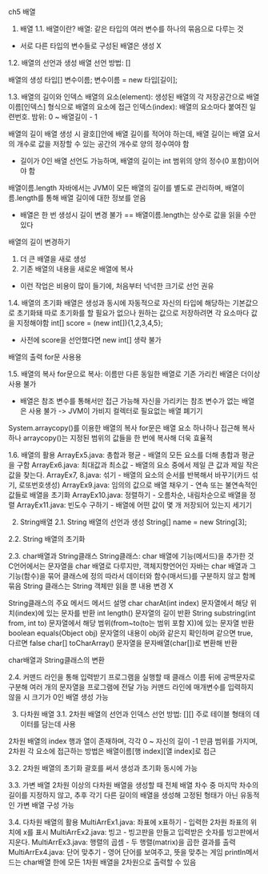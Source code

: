 ch5 배열
1. 배열
1.1. 배열이란?
배열: 같은 타입의 여러 변수를 하나의 묶음으로 다루는 것
* 서로 다른 타입의 변수들로 구성된 배열은 생성 X

1.2. 배열의 선언과 생성
배열 선언 방법: []

배열의 생성
타입[] 변수이름;
변수이름 = new 타입[길이];

1.3. 배열의 길이와 인덱스
배열의 요소(element): 생성된 배열의 각 저장공간으로 배열이름[인덱스] 형식으로 배열의 요소에 접근
인덱스(index): 배열의 요소마다 붙여진 일련번호. 밤위: 0 ~ 배열길이 - 1

배열의 길이
배열 생성 시 괄호[]안에 배열 길이를 적어야 하는데, 배열 길이는 배열 요서의 개수로 값을 저장할 수 있는 공간의 개수로 양의 정수여야 함
* 길이가 0인 배열 선언도 가능하며, 배열의 길이는 int 범위의 양의 정수(0 포함)이어야 함

배열이름.length
자바에서는 JVM이 모든 배열의 길이를 별도로 관리하며, 배열이름.length를 통해 배열 길이에 대한 정보를 얻음
* 배열은 한 번 생성시 길이 변경 불가 == 배열이름.length는 상수로 값을 읽을 수만 있다

배열의 길이 변경하기
1. 더 큰 배열을 새로 생성
2. 기존 배열의 내용을 새로운 배열에 복사
* 이런 작업은 비용이 많이 들기에, 처음부터 넉넉한 크기로 선언 권유

1.4. 배열의 초기화
배열은 생성과 동시에 자동적으로 자신의 타입에 해당하는 기본값으로 초기화돼 따로 초기화를 할 필요가 없으나 원하는 값으로 저장하려면 각 요소마다 값을 지정해야함
int[] score = (new int[]){1,2,3,4,5};
* 사전에 score을 선언했다면 new int[] 생략 불가

배열의 출력
for문 사용용

1.5. 배열의 복사
for문으로 복사: 이름만 다른 동일한 배열로 기존 가리킨 배열은 더이상 사용 불가
* 배열은 참조 변수를 통해서만 접근 가능해 자신을 가리키는 참조 변수가 없는 배열은 사용 불가 -> JVM이 가비지 컬렉터로 필요없는 배열 폐기기

System.arraycopy()를 이용한 배열의 복사
for문은 배열 요소 하나하나 접근해 복사하나 arraycopy()는 지정된 범위의 값들을 한 번에 복사해 더욱 효율적

1.6. 배열의 활용
ArrayEx5.java: 총합과 평균 - 배열의 모든 요소를 더해 총합과 평균을 구함
ArrayEx6.java: 최대값과 최소값 - 배열의 요소 중에서 제일 큰 값과 제일 작은 값을 찾는다.
ArrayEx7, 8.java: 섞기 - 배열의 요소의 순서를 반복해서 바꾸기(카드 섞기, 로또번호생성)
ArrayEx9.java: 임의의 값으로 배열 채우기 - 연속 또는 불연속적인 값들로 배열을 초기화
ArrayEx10.java: 정렬하기 - 오름차순, 내림차순으로 배열을 정렬
ArrayEx11.java: 빈도수 구하기 - 배열에 어떤 값이 몇 개 저장되어 있는지 세기기

2. String배열
2.1. String 배열의 선언과 생성
String[] name = new String[3];

2.2. String 배열의 초기화

2.3. char배열과 String클래스
String클래스: char 배열에 기능(메서드)을 추가한 것
C언어에서는 문자열을 char 배열로 다루지만, 객체지향언어인 자바는 char 배열과 그 기능(함수)을 묶어 클래스에 정의
따라서 데이터와 함수(매서드)를 구분하지 않고 함께 묶음
String 클래스는 String 객체만 읽을 뿐 내용 변경 X

String클래스의 주요 메서드
메서드                                  설명
char charAt(int index)                  문자열에서 해당 위치(index)에 있는 문자를 반환
int length()                            문자열의 길이 반환
String substring(int from, int to)      문자열에서 해당 범위(from~to(to는 범위 포함 X))에 있는 문자열 반환
boolean equals(Object obj)              문자열의 내용이 obj와 같은지 확인하며 같으면 true, 다르면 false
char[] toCharArray()                    문자열을 문자배열(char[])로 변환해 반환

char배열과 String클래스의 변환

2.4. 커맨드 라인을 통해 입력받기
프로그램을 실행할 때 클래스 이름 뒤에 공백문자로 구분해 여러 개의 문자열을 프로그램에 전달 가능
커맨드 라인에 매개변수를 입력하지 않을 시 크기가 0인 배열 생성 가능

3. 다차원 배열
3.1. 2차원 배열의 선언과 인덱스
선언 방법: [][]
주로 테이블 형태의 데이터를 담는데 사용

2차원 배열의 index
행과 열이 존재하며, 각각 0 ~ 자신의 길이 -1 만큼 범위를 가지며, 2차원 각 요소에 접근하는 방법은 배열이름[행 index][열 index]로 접근

3.2. 2차원 배열의 초기화
괄호를 써서 생성과 초기화 동시에 가능

3.3. 가변 배열
2차원 이상의 다차원 배열을 생성할 때 전체 배열 차수 중 마지막 차수의 길이를 지정하지 않고, 추후 각기 다른 길이의 배열을 생성해 고정된 형태가 아닌 유동적인 가변 배열 구성 가능

3.4. 다차원 배열의 활용
MultiArrEx1.java: 좌표에 x표하기 - 입력한 2차원 좌표의 위치에 x를 표시
MultiArrEx2.java: 빙고 - 빙고판을 만들고 입력받은 숫자를 빙고판에서 지운다.
MultiArrEx3.java: 행렬의 곱셈 - 두 행렬(matrix)을 곱한 결과를 출력
MultiArrEx4.java: 단어 맞추기 - 영어 단어를 보여주고, 뜻을 맞추는 게임
println메서드는 char배열 한에 모든 1차원 배열을 2차원으로 출력할 수 있음